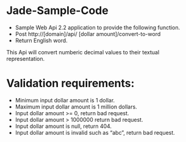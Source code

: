 # Jade-Sample-Code
- Sample Web Api 2.2 application to provide the following function.
- Post http://[domain]/api/ [dollar amount]/convert-to-word
- Return English word.

This Api will convert numberic decimal values to their textual representation. 

# Validation requirements:
 - Minimum input dollar amount is 1 dollar.  
 - Maximum input dollar amount is 1 million dollars. 
 - Input dollar amount >= 0, return bad request.
 - Input dollar amount > 1000000 return bad request. 
 - Input dollar amount is null, return 404. 
 - Input dollar amount is invalid such as “abc”, return bad request.


